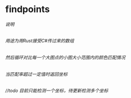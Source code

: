 # findpoints
###### 说明
###### 用途为用Rust接受C#传过来的数组
###### 然后循环对比每一个大图点的小图大小范围内的颜色匹配情况
###### 当匹配率超过一定值时返回坐标
###### //todo 目前只能检测一个坐标，待更新检测多个坐标
